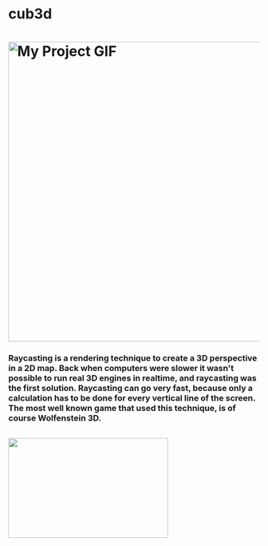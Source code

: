 # cub3d
<h1> 
  <img src="./cub.gif" alt="My Project GIF" width="800" height="600">
</h1>
<h3>
  Raycasting is a rendering technique to create a 3D perspective in a 2D map. Back when computers were slower it wasn't possible to run real 3D engines in realtime, and raycasting was the first solution. Raycasting can go very fast, because only a calculation has to be done for every vertical line of the screen. The most well known game that used this technique, is of course Wolfenstein 3D.
</h3>
<h2>
  <img alt="" src="https://lodev.org/cgtutor/images/wolf3d.jpg" style="width: 320px; height: 200px;">
</h2>
